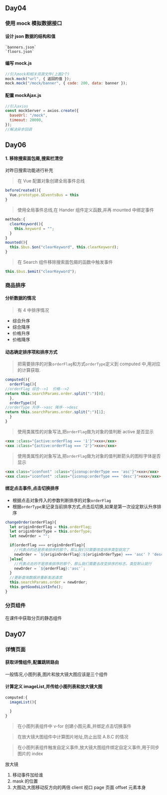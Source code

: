 ## Day04

### 使用 mock 模拟数据接口

#### 设计 json 数据的结构和值

    `banners.json`
    `floors.json`

#### 编写 mock.js

```js
//引入mock和相关资源文件(上面2个)
mock.mock("url", { 返回的值 });
mock.mock("/mock/banner", { code: 200, data: banner });
```

#### 配置 mockAjax.js

```js
//引入axios
const mockServer = axios.create({
  baseUrl: "/mock",
  timeout: 20000,
});
//解决异步回调
```

## Day06

#### 1. 移除搜索面包屑,搜索栏清空

对昨日搜索功能进行补充

> 在 Vue 配置对象创建全局事件总线

```js
beforeCreated(){
  Vue.prototype.$EventsBus = this
}
```

> 使用全局事件总线,在 Hander 组件定义函数,并再 mounted 中绑定事件

```js
methods:{
  clearKeyword(){
    this.keyword = "";
  }
}
mounted(){
  this.$bus.$on("clearKeyword", this.clearKeyword);
}
```

> 在 Search 组件移除搜索面包屑的函数中触发事件

```js
this.$bus.$emit("clearKeyword");
```

### 商品排序

#### 分析数据的情况

> 有 4 中排序情况

- 综合升序
- 综合降序
- 价格升序
- 价格降序

#### 动态确定排序项和排序方式

> 把需要排序的对象`orderFlag`和方式`orderType`定义到 computed 中,用对应的计算获取.

```js
computed(){
  orderFlag(){
//orderFlag 综合-->1  价格-->2
return this.searchParams.order.split(":")[0];
  },
  orderType(){
//orderType 升序-->asc 降序-->desc
return this.searchParams.order.split(":")[1];
  }
}
```

> 使用类属性的对象写法,把`orderFlag`做为对象的值判断 active 是否显示

```html
<xxx :class="{active:orderFlag === '1'}">xxx</xxx>
<xxx :class="{active:orderFlag === '2'}">xxx</xxx>
```

> 使用类属性的对象写法,把`orderFlag`做为对象的值判断箭头的图标字体是否显示

```html
<xxx class="iconfont" :class="{iconup:orderType === 'asc'}">xxx</xxx>
<xxx class="iconfont" :class="{iconup:orderType === 'desc'}">xxx</xxx>
```

#### 绑定点击事件,点击切换排序

- 根据点击对象传入的参数判断排序的对象`orderFlag`
- 根据`orderType`来记录当前排序方式,点击后切换,如果是第一次设定默认升序排序

```js
changeOrder(orderFlag){
  let originOrderFlag = this.orderFlag;
  let originOrderType = this.orderType;
  let newOrder = "";

  if(orderFlag === originOrderFlag){
    //代表点的还是原来排序的那个，那么我们只需要改变排序类型就完了
    newOrder = `${originOrderFlag}:${originOrderType} === 'asc' ? 'desc': 'asc'`;
  }else{
    //代表点击的不是原来排序的那个，那么我们需要去改变排序的标志，类型默认就行
    newOrder = `${orderFlag}:'asc'`;
  }
  //更新查询数据并重新发送请求
  this.searchParams.order = newOrder;
  this.getGoodsListInfo();
}
```

### 分页组件

#### 

在课件中获取分页的静态组件

## Day07
### 详情页面
#### 获取详情组件,配置跳转路由


一般情况,小图列表,图片和放大镜大图应该是三个组件

#### 计算定义 imageList,并传给小图列表和放大镜大图

```js
computed:{
  imageList(){

  }
}
```

> 在小图列表组件中 v-for 创建小图元素,并绑定点击切换事件

> 在放大镜大图组件中计算图片地址,防止出现 A.B.C 的情况

> 在小图列表组件触发自定义事件,放大镜大图组件绑定自定义事件,用于同步图片的 index

>

放大镜

1. 移动事件加给谁
2. mask 的位置
3. 大图动,大图移动反方向的两倍
   client 视口 page 页面 offset 元素本身
